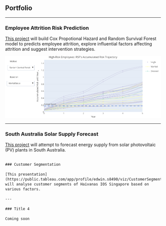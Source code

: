 ## Portfolio

---

### Employee Attrition Risk Prediction

[This project](https://nbviewer.org/github/ShuuheiAlb/shuuheialb.github.io/blob/main/projects/employee-attrition-risk/prediction.ipynb) will build Cox Propotional Hazard and Random Survival Forest model to predicts employee attrition, explore influential factors affecting attrition and suggest intervention strategies.

<img src="images/employee_attrition_1.png?raw=true"/>

---

### South Australia Solar Supply Forecast

[This project](https://nbviewer.org/github/ShuuheiAlb/shuuheialb.github.io/blob/main/projects/SA-solar-supply/forecast.ipynb) will attempt to forecast energy supply from solar photovoltaic (PV) plants in South Australia.

```

### Customer Segmentation

[This presentation](https://public.tableau.com/app/profile/edwin.s8490/viz/CustomerSegmentationfromHavaianasPOSReceipts/Report) will analyse customer segments of Haivanas IOS Singapore based on various factors.

---

### Title 4

Coming soon
